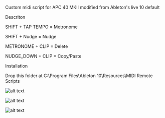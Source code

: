 Custom midi script for APC 40 MKII modified from Ableton's live 10 default

Descriton

SHIFT + TAP TEMPO = Metronome 

SHIFT + Nudge = Nudge 

METRONOME + CLIP = Delete 

NUDGE_DOWN + CLIP = Copy/Paste 

Installation

Drop this folder at C:\Program Files\Ableton 10\Resources\MIDI Remote Scripts

![alt text](https://i.imgur.com/HS8qm3G.png)

![alt text](https://i.imgur.com/mCzd1rQ.png)

![alt text](https://i.imgur.com/6ahJ1v0.gifv)
